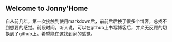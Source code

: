 ## Welcome to Jonny'Home
  自从前几年，第一次接触到使用markdown后，前前后后换了很多个博客，总找不到想要的感觉。前段时间，听人说，可以在github上书写博客后，并义无反顾的切换到了github上。希望能在这找到家的感觉。
